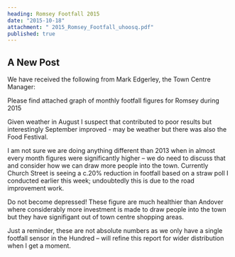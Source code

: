 ```yaml
---
heading: Romsey Footfall 2015
date: "2015-10-18"
attachment: " 2015_Romsey_Footfall_uhoosq.pdf"
published: true
---
```



## A New Post

We have received the following from Mark Edgerley, the Town Centre Manager:

Please find attached graph of monthly footfall figures for Romsey during 2015

Given weather in August I suspect that contributed to poor results but interestingly September improved - may be weather but there was also the Food Festival.

I am not sure we are doing anything different than 2013 when in almost every month figures were significantly higher – we do need to discuss that and consider how we can draw more people into the town. Currently Church Street is seeing a c.20% reduction in footfall based on a straw poll I conducted earlier this week; undoubtedly this is due to the road improvement work.

Do not become depressed! These figure are much healthier than Andover where considerably more investment is made to draw people into the town but they have signifigant out of town centre shopping areas.

Just a reminder, these are not absolute numbers as we only have a single footfall sensor in the Hundred – will refine this report for wider distribution when I get a moment.
